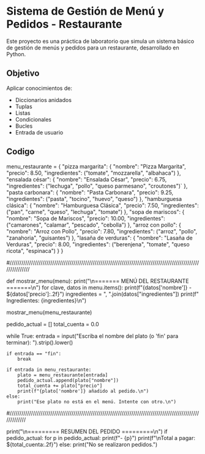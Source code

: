 # Sistema de Gestión de Menú y Pedidos - Restaurante

Este proyecto es una práctica de laboratorio que simula un sistema básico de gestión de menús y pedidos para un restaurante, desarrollado en Python.

## Objetivo

Aplicar conocimientos de:

- Diccionarios anidados
- Tuplas
- Listas
- Condicionales
- Bucles
- Entrada de usuario

## Codigo

menu_restaurante = {
    "pizza margarita": {
        "nombre": "Pizza Margarita",
        "precio": 8.50,
        "ingredientes": ("tomate", "mozzarella", "albahaca")
    },
    "ensalada césar": {
        "nombre": "Ensalada César",
        "precio": 6.75,
        "ingredientes": ("lechuga", "pollo", "queso parmesano", "croutones")`
    },
    "pasta carbonara": {
        "nombre": "Pasta Carbonara",
        "precio": 9.25,
        "ingredientes": ("pasta", "tocino", "huevo", "queso")
    },
    "hamburguesa clásica": {
        "nombre": "Hamburguesa Clásica",
        "precio": 7.50,
        "ingredientes": ("pan", "carne", "queso", "lechuga", "tomate")
    },
    "sopa de mariscos": {
        "nombre": "Sopa de Mariscos",
        "precio": 10.00,
        "ingredientes": ("camarones", "calamar", "pescado", "cebolla")
    },
    "arroz con pollo": {
        "nombre": "Arroz con Pollo",
        "precio": 7.80,
        "ingredientes": ("arroz", "pollo", "zanahoria", "guisantes")
    },
    "lasaña de verduras": {
        "nombre": "Lasaña de Verduras",
        "precio": 8.00,
        "ingredientes": ("berenjena", "tomate", "queso ricota", "espinaca")
    }
}

#//////////////////////////////////////////////////////////////////////////////////////////////////////////////

def mostrar_menu(menu):
    print("\n======= MENÚ DEL RESTAURANTE =======\n")
    for clave, datos in menu.items():
        print(f"{datos['nombre']} - ${datos['precio']:.2f}")
        ingredientes = ", ".join(datos["ingredientes"])
        print(f"  Ingredientes: {ingredientes}\n")


mostrar_menu(menu_restaurante)


pedido_actual = []
total_cuenta = 0.0


while True:
    entrada = input("Escriba el nombre del plato (o 'fin' para terminar): ").strip().lower()

    if entrada == "fin":
        break

    if entrada in menu_restaurante:
        plato = menu_restaurante[entrada]
        pedido_actual.append(plato["nombre"])
        total_cuenta += plato["precio"]
        print(f"{plato['nombre']} añadido al pedido.\n")
    else:
        print("Ese plato no está en el menú. Intente con otro.\n")

#////////////////////////////////////////////////////////////////////////////////////////////////////////////

print("\n========= RESUMEN DEL PEDIDO =========\n")
if pedido_actual:
    for p in pedido_actual:
        print(f"- {p}")
    print(f"\nTotal a pagar: ${total_cuenta:.2f}")
else:
    print("No se realizaron pedidos.")
